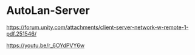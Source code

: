 # AutoLan-Server

https://forum.unity.com/attachments/client-server-network-w-remote-1-pdf.251546/

https://youtu.be/r_6OYdPVY6w
